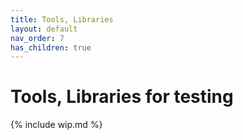 ```yaml
---
title: Tools, Libraries
layout: default
nav_order: 7
has_children: true
---
```


# Tools, Libraries for testing

{% include wip.md %}